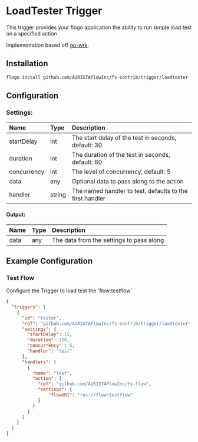 <!--
title: LoadTester
weight: 4706
-->
# LoadTester Trigger
This trigger provides your flogo application the ability to run simple load test on a specified action

Implementation based off [go-wrk](github.com/tsliwowicz/go-wrk).

## Installation

```bash
flogo install github.com/AiRISTAFlowInc/fs-contrib/trigger/loadtester
```

## Configuration    

###  Settings:
| Name        | Type   | Description
|:---         | :---   | :---     
| startDelay  | int    | The start delay of the test in seconds, default: 30
| duration    | int    | The duration of the test in seconds, default: 60
| concurrency | int    | The level of concurrency, default: 5
| data        | any    | Optional data to pass along to the action
| handler     | string | The named handler to test, defaults to the first handler

#### Output:
| Name  | Type | Description
|:---   | :--- | :---     
| data  | any  | The data from the settings to pass along

## Example Configuration

### Test Flow
Configure the Trigger to load test the 'flow:testflow'

```json
{
  "triggers": [
    {
      "id": "tester",
      "ref": "github.com/AiRISTAFlowInc/fs-contrib/trigger/loadtester",
      "settings": {
        "startDelay": 15,
        "duration": 120,
        "concurrency" : 5,
        "handler": "test"
      },
      "handlers": [
        {
          "name": "test",
          "action": {
            "ref": "github.com/AiRISTAFlowInc/fs-flow",
            "settings": {
                "flowURI": "res://flow:testflow"
            }       
          }
        }
      ]
    }
  ]
}
`````